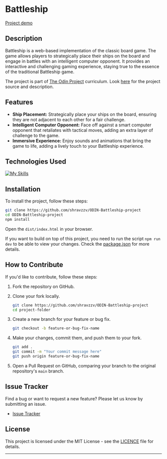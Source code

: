 # Battleship

[Project demo](https://odin-battleship-project.vercel.app/)

## Description

Battleship is a web-based implementation of the classic board game. The game allows players to strategically place their ships on the board and engage in battles with an intelligent computer opponent. It provides an interactive and challenging gaming experience, staying true to the essence of the traditional Battleship game.

The project is part of [The Odin Project](https://www.theodinproject.com/) curriculum. Look [here](https://www.theodinproject.com/lessons/node-path-javascript-battleship) for the project source and description.

## Features

- **Ship Placement:** Strategically place your ships on the board, ensuring they are not adjacent to each other for a fair challenge.
- **Intelligent Computer Opponent:** Face off against a smart computer opponent that retaliates with tactical moves, adding an extra layer of challenge to the game.
- **Immersive Experience:** Enjoy sounds and animations that bring the game to life, adding a lively touch to your Battleship experience.

## Technologies Used

[![My Skills](https://skillicons.dev/icons?i=babel,bash,css,html,js,jest,vercel,vscode,webpack)](https://skillicons.dev)

## Installation

To install the project, follow these steps:

```bash
git clone https://github.com/shravzzv/ODIN-Battleship-project
cd ODIN-Battleship-project
npm install
```

Open the `dist/index.html` in your browser.

If you want to build on top of this project, you need to run the script `npm run dev` to be able to view your changes. Check the [package.json](package.json) for more details.

## How to Contribute

If you'd like to contribute, follow these steps:

1. Fork the repository on GitHub.
2. Clone your fork locally.

   ```bash
   git clone https://github.com/shravzzv/ODIN-Battleship-project
   cd project-folder
   ```

3. Create a new branch for your feature or bug fix.

   ```bash
   git checkout -b feature-or-bug-fix-name
   ```

4. Make your changes, commit them, and push them to your fork.

   ```bash
   git add .
   git commit -m "Your commit message here"
   git push origin feature-or-bug-fix-name
   ```

5. Open a Pull Request on GitHub, comparing your branch to the original repository's `main` branch.

## Issue Tracker

Find a bug or want to request a new feature? Please let us know by submitting an issue.

- [Issue Tracker](https://github.com/shravzzv/ODIN-Battleship-project/issues)

## License

This project is licensed under the MIT License - see the [LICENCE](LICENCE) file for details.

---
